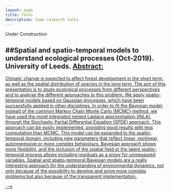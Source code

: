 ```yaml
---
layout: page
title: Talks
description: Some research talks
---
```


Under Construction

##Spatial and spatio-temporal models to understand ecological processes (Oct-2019). University of Leeds.
<u>Abstract:
---
Climatic change is expected to affect forest development in the short term, as well as the spatial distribution of species in the long term. The aim of this presentation is to study ecological processes from different perspectives and to analyse the different approaches to this problem. We apply spatio-temporal models based on Gaussian processes, which have been successfully applied in other disciplines. In order to fit the Bayesian model, instead of the common Markov Chain Monte Carlo (MCMC) method, we have used the novel integrated nested Laplace approximation (INLA), through the Stochastic Partial Differential Equation (SPDE) approach. This approach can be easily implemented, providing good results with less computation than MCMC. This model can be expanded to the spatio-temporal domain, including new parameters that reflect linear, nonlinear, autoregressive or more complex behaviours. Bayesian approach shows more flexibility, and the inclusion of the spatial field or the latent spatio-temporal process allows including residuals as a proxy for unmeasured variables. Spatial and spatio-temporal Bayesian models are a really interesting approach for the understanding of environmental dynamics, not only because of the possibility to develop and solve more complex problems but also because of the transparent implementation.


.-->

<!-- Note: this is how to write a comment in HTML. Everything in here won't show up on your webpage.-->

<!--
To increase the size of the title, use fewer # in front of the paper title.
To decrease the size of the title, use more #.
To remove the italics, remove the * before and after the description
To remove the underline from the title, remove the <u> tags (<u> and </u>)
-->
